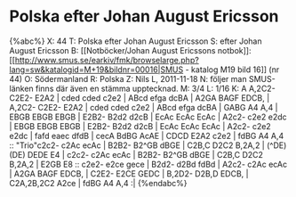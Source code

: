 # Polska efter Johan August Ericsson

{%abc%}
X: 44
T: Polska efter Johan August Ericsson
S: efter Johan August Ericsson
B: [[Notböcker/Johan August Ericssons notbok]]: [[http://www.smus.se/earkiv/fmk/browselarge.php?lang=sw&katalogid=M+19&bildnr=00016|SMUS - katalog M19 bild 16]] (nr 44)
O: Södermanland
R: Polska
Z: Nils L, 2011-11-18
N: följer man SMUS-länken finns där även en stämma upptecknad.
M: 3/4
L: 1/16
K: A
A,2C2- C2E2- E2A2 | cded cded c2e2 | ABcd efga dcBA | A2GA BAGF EDCB, |
A,2C2- C2E2- E2A2 | cded cded c2e2 | ABcd efga dcBA | GABG A4 A,4 |
EBGB EBGB EBGB | E2B2- B2d2 d2cB | EcAc EcAc EcAc | A2c2- c2e2 e2dc |
EBGB EBGB EBGB | E2B2- B2d2 d2cB | EcAc EcAc EcAc | A2c2- c2e2 e2dc |
fafd eaec dfdB | cecA BdBG AcAE | CDCD E2A2 c2e2 | fdBG A4 A,4 ::
"Trio"c2c2- c2Ac ecAc | B2B2- B2^GB dBGE | C2B,C D2C2 B,2A,2 | (^DE)(DE) DEDE E4  |
      c2c2- c2Ac ecAc | B2B2- B2^GB dBGE | C2B,C D2C2 B,2A,2 | E2GB E8 ::
c2e2- e2ce gece | B2d2- d2Bd fdBd | A2c2- c2Ac ecAc | A2GA BAGF EDCB, |
C2E2- E2CE GEDC | B,2D2- D2B,D EDCB, | C2A,2B,2C2 A2ce | fdBG A4 A,4 :|
{%endabc%}
